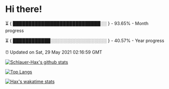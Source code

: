 # Hi there!

⏳ { ████████████████████████████░░ } - 93.65% - Month progress

⏳ { ████████████░░░░░░░░░░░░░░░░░░ } - 40.57% - Year progress

⏰ Updated on Sat, 29 May 2021 02:16:59 GMT


[![Schlauer-Hax's github stats](https://github-readme-stats.vercel.app/api?username=Schlauer-Hax&show_icons=true&theme=dark&count_private=true)](https://github.com/Schlauer-Hax)


[![Top Langs](https://github-readme-stats.vercel.app/api/top-langs/?username=Schlauer-Hax&layout=compact&theme=dark)](https://github.com/Schlauer-Hax?tab=repositories)


[![Hax's wakatime stats](https://github-readme-stats.vercel.app/api/wakatime?username=Hax&theme=dark)](https://wakatime.com/@Hax)

